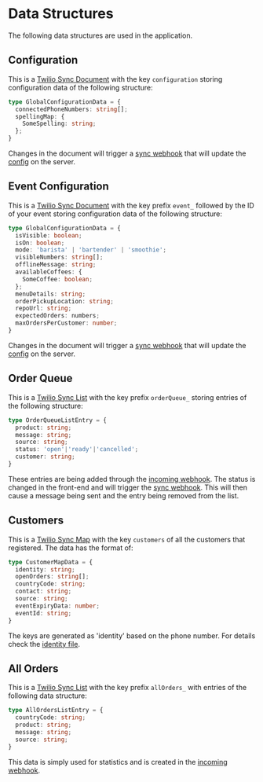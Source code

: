 # Data Structures

The following data structures are used in the application.

## Configuration

This is a [Twilio Sync Document] with the key `configuration` storing configuration data of the following structure:

```ts
type GlobalConfigurationData = {
  connectedPhoneNumbers: string[];
  spellingMap: {
    SomeSpelling: string;
  };
}
```

Changes in the document will trigger a [sync webhook] that will update the [config] on the server.

## Event Configuration

This is a [Twilio Sync Document] with the key prefix `event_` followed by the ID of your event storing configuration data of the following structure:

```ts
type GlobalConfigurationData = {
  isVisible: boolean;
  isOn: boolean;
  mode: 'barista' | 'bartender' | 'smoothie';
  visibleNumbers: string[];
  offlineMessage: string;
  availableCoffees: {
    SomeCoffee: boolean;
  };
  menuDetails: string;
  orderPickupLocation: string;
  repoUrl: string;
  expectedOrders: numbers;
  maxOrdersPerCustomer: number;
}
```

Changes in the document will trigger a [sync webhook] that will update the [config] on the server.

## Order Queue

This is a [Twilio Sync List] with the key prefix `orderQueue_` storing entries of the following structure:

```ts
type OrderQueueListEntry = {
  product: string;
  message: string;
  source: string;
  status: 'open'|'ready'|'cancelled';
  customer: string;
}
```

These entries are being added through the [incoming webhook]. The status is changed in the front-end and will trigger the [sync webhook]. This will then cause a message being sent and the entry being removed from the list.

## Customers

This is a [Twilio Sync Map] with the key `customers` of all the customers that registered. The data has the format of:

```ts
type CustomerMapData = {
  identity: string;
  openOrders: string[];
  countryCode: string;
  contact: string;
  source: string;
  eventExpiryData: number;
  eventId: string;
}
```

The keys are generated as 'identity' based on the phone number. For details check the [identity file].

## All Orders

This is a [Twilio Sync List] with the key prefix `allOrders_` with entries of the following data structure:

```ts
type AllOrdersListEntry = {
  countryCode: string;
  product: string;
  message: string;
  source: string;
}
```

This data is simply used for statistics and is created in the [incoming webhook].

[Twilio Sync Document]: https://www.twilio.com/docs/api/sync/rest/documents
[Twilio Sync Map]: https://www.twilio.com/docs/api/sync/rest/maps
[Twilio Sync List]: https://www.twilio.com/docs/api/sync/rest/lists
[incoming webhook]: ../server/api/webhooks/incoming.js
[sync webhook]: ../server/api/webhooks/incoming.js
[config]: ../server/data/config.js
[identity file]: ../server/utils/identity.js